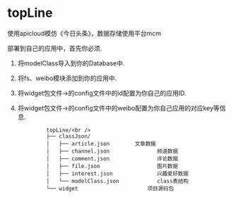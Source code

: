 # topLine
使用apicloud模仿《今日头条》，数据存储使用平台mcm

部署到自己的应用中，首先你必须.

1. 将modelClass导入到你的Database中. 
2. 将fs、weibo模块添加到你的应用中. 
3. 将widget包文件->的config文件中的id配置为你自己的应用ID. 
4. 将widget包文件->的config文件中的weibo配置为你自己应用的对应key等信息. 

                topLine/<br />
                ├── classJson/
                │   ├── article.json        文章数据   
                │   ├── channel.json               频道数据
                │   ├── comment.json               评论数据
                │   ├── file.json                  图片数据
                │   ├── interest.json              兴趣爱好数据
                │   └── modelClass.json            class表结构
                └── widget                      项目源码包
